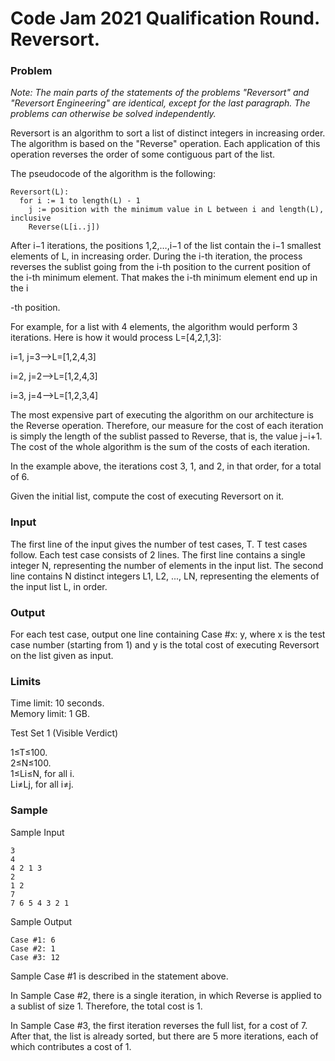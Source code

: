 # Code Jam 2021 Qualification Round. Reversort.

### Problem

*Note: The main parts of the statements of the problems "Reversort" and "Reversort Engineering" are identical, except for the last paragraph. The problems can otherwise be solved independently.*

Reversort is an algorithm to sort a list of distinct integers in increasing order. The algorithm is based on the "Reverse" operation. Each application of this operation reverses the order of some contiguous part of the list.

The pseudocode of the algorithm is the following:

```
Reversort(L):
  for i := 1 to length(L) - 1
    j := position with the minimum value in L between i and length(L), inclusive
    Reverse(L[i..j])
```
After i−1
iterations, the positions 1,2,…,i−1 of the list contain the i−1 smallest elements of L, in increasing order. During the i-th iteration, the process reverses the sublist going from the i-th position to the current position of the i-th minimum element. That makes the i-th minimum element end up in the i

-th position.

For example, for a list with 4
elements, the algorithm would perform 3 iterations. Here is how it would process L=[4,2,1,3]:

i=1, j=3⟶L=[1,2,4,3]

i=2, j=2⟶L=[1,2,4,3]

i=3, j=4⟶L=[1,2,3,4]

The most expensive part of executing the algorithm on our architecture is the Reverse operation. Therefore, our measure for the cost of each iteration is simply the length of the sublist passed to Reverse, that is, the value j−i+1. The cost of the whole algorithm is the sum of the costs of each iteration.

In the example above, the iterations cost 3, 1, and 2, in that order, for a total of 6.

Given the initial list, compute the cost of executing Reversort on it.

### Input

The first line of the input gives the number of test cases, T. T test cases follow. Each test case consists of 2 lines. The first line contains a single integer N, representing the number of elements in the input list. The second line contains N distinct integers L1, L2, ..., LN, representing the elements of the input list L, in order.

### Output

For each test case, output one line containing Case #x: y, where x is the test case number (starting from 1) and y is the total cost of executing Reversort on the list given as input.

### Limits

Time limit: 10 seconds.<br/>
Memory limit: 1 GB.

Test Set 1 (Visible Verdict)

1≤T≤100.<br/>
2≤N≤100.<br/>
1≤Li≤N, for all i.<br/>
Li≠Lj, for all i≠j.

### Sample

Sample Input

```
3
4
4 2 1 3
2
1 2
7
7 6 5 4 3 2 1
```

Sample Output

```
Case #1: 6
Case #2: 1
Case #3: 12
```

Sample Case #1 is described in the statement above.

In Sample Case #2, there is a single iteration, in which Reverse is applied to a sublist of size 1. Therefore, the total cost is 1.

In Sample Case #3, the first iteration reverses the full list, for a cost of 7. After that, the list is already sorted, but there are 5 more iterations, each of which contributes a cost of 1.
